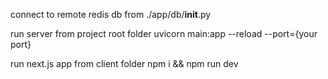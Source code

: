connect to remote redis db from ./app/db/__init__.py

run server from project root folder
uvicorn main:app --reload --port={your port}

run next.js app from client folder
npm i && npm run dev